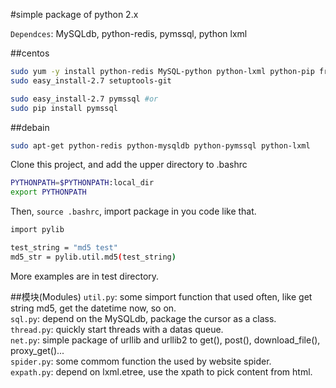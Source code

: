 #simple package of python 2.x

`Dependces`: MySQLdb, python-redis, pymssql, python lxml  

##centos
```bash
sudo yum -y install python-redis MySQL-python python-lxml python-pip freetds-devel
sudo easy_install-2.7 setuptools-git

sudo easy_install-2.7 pymssql #or
sudo pip install pymssql
```

##debain
```bash
sudo apt-get python-redis python-mysqldb python-pymssql python-lxml
```

Clone this project, and add the upper directory to .bashrc
```bash
PYTHONPATH=$PYTHONPATH:local_dir
export PYTHONPATH
```
Then, `source .bashrc`, import package in you code like that.
```bash
import pylib

test_string = "md5 test"
md5_str = pylib.util.md5(test_string)
```
More examples are in test directory.

##模块(Modules)
`util.py`: some simport function that used often, like get string md5, get the datetime now, so on.  
`sql.py`: depend on the MySQLdb,  package the cursor as a class.  
`thread.py`: quickly start threads with a datas queue.  
`net.py`: simple package of urllib and urllib2 to get(), post(), download_file(), proxy_get()...  
`spider.py`: some commom function the used by website spider.  
`expath.py`: depend on lxml.etree, use the xpath to pick content from html.  
